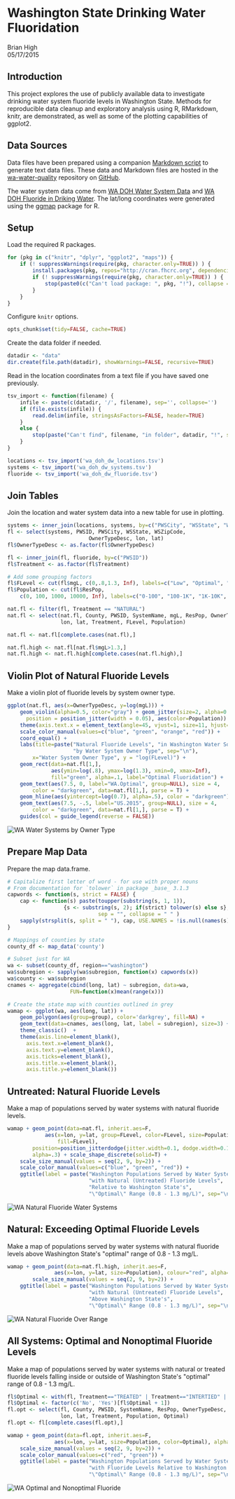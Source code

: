 # Washington State Drinking Water Fluoridation
Brian High  
05/17/2015  

## Introduction

This project explores the use of publicly available data to investigate 
drinking water system fluoride levels in Washington State. Methods for 
reproducible data cleanup and exploratory analysis using R, RMarkdown, knitr, 
are demonstrated, as well as some of the plotting capabilities of ggplot2.

## Data Sources

Data files have been prepared using a companion 
[Markdown script](https://github.com/brianhigh/wa-water-quality/blob/master/data_cleanup_and_export.md) 
to generate text data files. These data and Markdown files are hosted in the 
[wa-water-quality](https://github.com/brianhigh/wa-water-quality) repository 
on [GitHub](https://github.com).

The water system data come from [WA DOH Water System Data](http://www.doh.wa.gov/DataandStatisticalReports/EnvironmentalHealth/DrinkingWaterSystemData/DataDownload) and [WA DOH Fluoride in Driking Water](http://www.doh.wa.gov/DataandStatisticalReports/EnvironmentalHealth/DrinkingWaterSystemData/FluorideinDrinkingWater). The lat/long coordinates were generated using the [ggmap](http://journal.r-project.org/archive/2013-1/kahle-wickham.pdf) package for R.

## Setup

Load the required R packages.


```r
for (pkg in c("knitr", "dplyr", "ggplot2", "maps")) {
    if (! suppressWarnings(require(pkg, character.only=TRUE)) ) {
        install.packages(pkg, repos="http://cran.fhcrc.org", dependencies=TRUE)
        if (! suppressWarnings(require(pkg, character.only=TRUE)) ) {
            stop(paste0(c("Can't load package: ", pkg, "!"), collapse = ""))
        }
    }
}
```

Configure `knitr` options.


```r
opts_chunk$set(tidy=FALSE, cache=TRUE)
```

Create the data folder if needed.


```r
datadir <- "data"
dir.create(file.path(datadir), showWarnings=FALSE, recursive=TRUE)
```

Read in the location coordinates from a text file if you have saved one 
previously.


```r
tsv_import <- function(filename) {
    infile <- paste(c(datadir, '/', filename), sep='', collapse='')
    if (file.exists(infile)) {
        read.delim(infile, stringsAsFactors=FALSE, header=TRUE)
    }
    else {
        stop(paste("Can't find", filename, "in folder", datadir, "!", sep=" "))
    }
}

locations <- tsv_import('wa_doh_dw_locations.tsv')
systems <- tsv_import('wa_doh_dw_systems.tsv')
fluoride <- tsv_import('wa_doh_dw_fluoride.tsv')
```

## Join Tables

Join the location and water system data into a new table for use in plotting.


```r
systems <- inner_join(locations, systems, by=c("PWSCity", "WSState", "WSZipCode"))
fl <- select(systems, PWSID, PWSCity, WSState, WSZipCode, 
                          OwnerTypeDesc, lon, lat)
fl$OwnerTypeDesc <- as.factor(fl$OwnerTypeDesc)

fl <- inner_join(fl, fluoride, by=c("PWSID"))
fl$Treatment <- as.factor(fl$Treatment)

# Add some grouping factors
fl$FLevel <- cut(fl$mgL, c(0,.8,1.3, Inf), labels=c("Low", "Optimal", "High"))
fl$Population <- cut(fl$ResPop, 
    c(0, 100, 1000, 10000, Inf), labels=c("0-100", "100-1K", "1K-10K", ">10K"))

nat.fl <- filter(fl, Treatment == "NATURAL")
nat.fl <- select(nat.fl, County, PWSID, SystemName, mgL, ResPop, OwnerTypeDesc, 
                 lon, lat, Treatment, FLevel, Population)

nat.fl <- nat.fl[complete.cases(nat.fl),]

nat.fl.high <- nat.fl[nat.fl$mgL>1.3,]
nat.fl.high <- nat.fl.high[complete.cases(nat.fl.high),]
```

## Violin Plot of Natural Fluoride Levels

Make a violin plot of fluoride levels by system owner type.


```r
ggplot(nat.fl, aes(x=OwnerTypeDesc, y=log(mgL))) + 
    geom_violin(alpha=0.5, color="gray") + geom_jitter(size=2, alpha=0.3,
      position = position_jitter(width = 0.05), aes(color=Population)) +
    theme(axis.text.x = element_text(angle=45, vjust=1, size=11, hjust=1)) +
    scale_color_manual(values=c("blue", "green", "orange", "red")) + 
    coord_equal() + 
    labs(title=paste("Natural Fluoride Levels", "in Washington Water Sources", 
                     "by Water System Owner Type", sep="\n"), 
        x="Water System Owner Type", y = "log(FLevel)") +
    geom_rect(data=nat.fl[1,], 
              aes(ymin=log(.8), ymax=log(1.3), xmin=0, xmax=Inf), 
              fill="green", alpha=.1, label="Optimal Fluoridation") + 
    geom_text(aes(7.5, 0, label="WA.Optimal", group=NULL), size = 4, 
        color = "darkgreen", data=nat.fl[1,], parse = T) + 
    geom_hline(aes(yintercept=log(0.7), alpha=.5), color = "darkgreen") + 
    geom_text(aes(7.5, -.5, label="US.2015", group=NULL), size = 4, 
        color = "darkgreen", data=nat.fl[1,], parse = T) +
    guides(col = guide_legend(reverse = FALSE))
```

![WA Water Systems by Owner Type](data_exploration_files/figure-html/WA-Water-Systems-By-owner-Type-1.png) 

## Prepare Map Data

Prepare the map data.frame.


```r
# Capitalize first letter of word - for use with proper nouns
# From documentation for `tolower` in package _base_ 3.1.3
capwords <- function(s, strict = FALSE) {
    cap <- function(s) paste(toupper(substring(s, 1, 1)),
                  {s <- substring(s, 2); if(strict) tolower(s) else s},
                             sep = "", collapse = " " )
    sapply(strsplit(s, split = " "), cap, USE.NAMES = !is.null(names(s)))
}

# Mappings of counties by state
county_df <- map_data('county')

# Subset just for WA
wa <- subset(county_df, region=="washington")
wa$subregion <- sapply(wa$subregion, function(x) capwords(x))
wa$county <- wa$subregion
cnames <- aggregate(cbind(long, lat) ~ subregion, data=wa, 
                    FUN=function(x)mean(range(x)))

# Create the state map with counties outlined in grey
wamap <- ggplot(wa, aes(long, lat)) +  
    geom_polygon(aes(group=group), color='darkgrey', fill=NA) +
    geom_text(data=cnames, aes(long, lat, label = subregion), size=3) + 
    theme_classic()  + 
    theme(axis.line=element_blank(),
      axis.text.x=element_blank(),
      axis.text.y=element_blank(),
      axis.ticks=element_blank(),
      axis.title.x=element_blank(),
      axis.title.y=element_blank())
```

## Untreated: Natural Fluoride Levels

Make a map of populations served by water systems with natural fluoride levels.


```r
wamap + geom_point(data=nat.fl, inherit.aes=F, 
            aes(x=lon, y=lat, group=FLevel, color=FLevel, size=Population, 
                fill=FLevel), 
        position=position_jitterdodge(jitter.width=0.1, dodge.width=0.1), 
        alpha=.3) + scale_shape_discrete(solid=T) + 
    scale_size_manual(values = seq(2, 9, by=2)) +
    scale_color_manual(values=c("blue", "green", "red")) + 
    ggtitle(label = paste("Washington Populations Served by Water Systems",
                          "with Natural (Untreated) Fluoride Levels", 
                          "Relative to Washington State's",
                          "\"Optimal\" Range (0.8 - 1.3 mg/L)", sep="\n"))
```

![WA Natural Fluoride Water Systems](data_exploration_files/figure-html/WA-Natural-Fluoride-1.png) 

## Natural: Exceeding Optimal Fluoride Levels

Make a map of populations served by water systems with natural fluoride levels 
above Washington State's "optimal" range of 0.8 - 1.3 mg/L.


```r
wamap + geom_point(data=nat.fl.high, inherit.aes=F, 
               aes(x=lon, y=lat, size=Population), colour="red", alpha=.3) +
        scale_size_manual(values = seq(2, 9, by=2)) +
    ggtitle(label = paste("Washington Populations Served by Water Systems",
                          "with Natural (Untreated) Fluoride Levels", 
                          "Above Washington State's",
                          "\"Optimal\" Range (0.8 - 1.3 mg/L)", sep="\n"))
```

![WA Natural Fluoride Over Range](data_exploration_files/figure-html/WA-Natural-Fluoride-Over-1.png) 

## All Systems: Optimal and Nonoptimal Fluoride Levels

Make a map of populations served by water systems with natural or treated 
fluoride levels falling inside or outside of Washington State's "optimal" range 
of 0.8 - 1.3 mg/L.


```r
fl$Optimal <- with(fl, Treatment=="TREATED" | Treatment=="INTERTIED" | FLevel == "Optimal")
fl$Optimal <- factor(c('No', 'Yes')[fl$Optimal + 1])
fl.opt <- select(fl, County, PWSID, SystemName, ResPop, OwnerTypeDesc, 
                 lon, lat, Treatment, Population, Optimal)
fl.opt <- fl[complete.cases(fl.opt),]

wamap + geom_point(data=fl.opt, inherit.aes=F, 
               aes(x=lon, y=lat, size=Population, color=Optimal), alpha=.3) +
    scale_size_manual(values = seq(2, 9, by=2)) +
    scale_color_manual(values=c("red", "green")) +
    ggtitle(label = paste("Washington Populations Served by Water Systems",
                          "with Fluoride Levels Relative to Washington State's",
                          "\"Optimal\" Range (0.8 - 1.3 mg/L)", sep="\n"))
```

![WA Optimal and Nonoptimal Fluoride](data_exploration_files/figure-html/WA-Optimal-Fluoride-1.png) 

